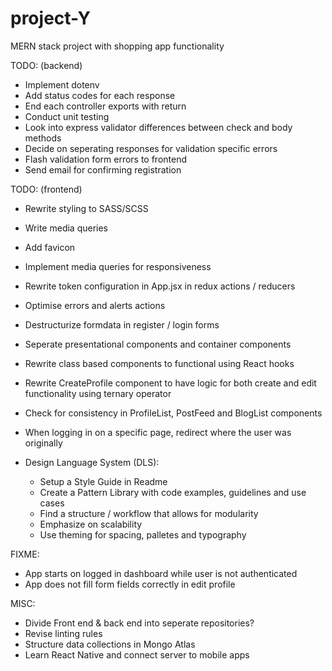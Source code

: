 # project-Y

MERN stack project with shopping app functionality

TODO: (backend)

- Implement dotenv
- Add status codes for each response
- End each controller exports with return
- Conduct unit testing
- Look into express validator differences between check and body methods
- Decide on seperating responses for validation specific errors
- Flash validation form errors to frontend
- Send email for confirming registration

TODO: (frontend)

- Rewrite styling to SASS/SCSS
- Write media queries
- Add favicon
- Implement media queries for responsiveness
- Rewrite token configuration in App.jsx in redux actions / reducers
- Optimise errors and alerts actions
- Destructurize formdata in register / login forms
- Seperate presentational components and container components
- Rewrite class based components to functional using React hooks
- Rewrite CreateProfile component to have logic for both create and edit functionality using ternary operator
- Check for consistency in ProfileList, PostFeed and BlogList components
- When logging in on a specific page, redirect where the user was originally

- Design Language System (DLS):
  - Setup a Style Guide in Readme
  - Create a Pattern Library with code examples, guidelines and use cases
  - Find a structure / workflow that allows for modularity
  - Emphasize on scalability
  - Use theming for spacing, palletes and typography

FIXME:

- App starts on logged in dashboard while user is not authenticated
- App does not fill form fields correctly in edit profile

MISC:

- Divide Front end & back end into seperate repositories?
- Revise linting rules
- Structure data collections in Mongo Atlas
- Learn React Native and connect server to mobile apps
